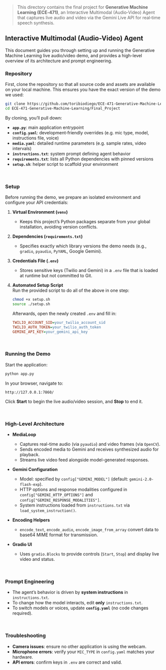 > This directory contains the final project for **Generative Machine Learning (ECE‑471)**, an Interactive Multimodal (Audio‑Video) Agent that captures live audio and video via the Gemini Live API for real‑time speech synthesis.

## Interactive Multimodal (Audio-Video) Agent

This document guides you through setting up and running the Generative Machine Learning live audio/video demo, and provides a high-level overview of its architecture and prompt engineering.


### Repository

First, clone the repository so that all source code and assets are available on your local machine. This ensures you have the exact version of the demo we used:

```bash
git clone https://github.com/toribiodiego/ECE-471-Generative-Machine-Learning.git
cd ECE-471-Generative-Machine-Learning/Final_Project
```

By cloning, you’ll pull down:
- **`app.py`**: main application entrypoint  
- **`config.yaml`**: development‑friendly overrides (e.g. mic type, model, instructions file, voice)  
- **`media.yaml`**: detailed runtime parameters (e.g. sample rates, video intervals)  
- **`instructions.txt`**: system prompt defining agent behavior  
- **`requirements.txt`**: lists all Python dependencies with pinned versions  
- **`setup.sh`**: helper script to scaffold your environment  


<br>


### Setup

Before running the demo, we prepare an isolated environment and configure your API credentials:

1. **Virtual Environment (`venv`)**  
   - Keeps this project’s Python packages separate from your global installation, avoiding version conflicts.

2. **Dependencies (`requirements.txt`)**  
   - Specifies exactly which library versions the demo needs (e.g., `gradio`, `pyaudio`, `PyYAML`, Google Gemini).

3. **Credentials File (`.env`)**  
   - Stores sensitive keys (Twilio and Gemini) in a `.env` file that is loaded at runtime but not committed to Git.

4. **Automated Setup Script**  
   Run the provided script to do all of the above in one step:
   ```bash
   chmod +x setup.sh
   source ./setup.sh
   ```
   Afterwards, open the newly created `.env` and fill in:
   ```ini
   TWILIO_ACCOUNT_SID=your_twilio_account_sid
   TWILIO_AUTH_TOKEN=your_twilio_auth_token
   GEMINI_API_KEY=your_gemini_api_key
   ```


<br>


### Running the Demo

Start the application:
```bash
python app.py
```

In your browser, navigate to:
```
http://127.0.0.1:7860/
```
Click **Start** to begin the live audio/video session, and **Stop** to end it.

<br>


### High-Level Architecture

- **MediaLoop**  
  - Captures real-time audio (via `pyaudio`) and video frames (via `OpenCV`).  
  - Sends encoded media to Gemini and receives synthesized audio for playback.  
  - Streams live video feed alongside model-generated responses.

- **Gemini Configuration**  
  - Model: specified by `config["GEMINI_MODEL"]` (default: `gemini-2.0-flash-exp`).  
  - HTTP options and response modalities configured in `config["GEMINI_HTTP_OPTIONS"]` and `config["GEMINI_RESPONSE_MODALITIES"]`.
  - System instructions loaded from `instructions.txt` via `load_system_instruction()`.

- **Encoding Helpers**  
  - `encode_text`, `encode_audio`, `encode_image_from_array` convert data to base64 MIME format for transmission.

- **Gradio UI**  
  - Uses `gradio.Blocks` to provide controls (`Start`, `Stop`) and display live video and status.

<br>


### Prompt Engineering

- The agent’s behavior is driven by **system instructions** in `instructions.txt`.  
- To change how the model interacts, edit **only** `instructions.txt`.  
- To switch models or voices, update **`config.yaml`** (no code changes required).

<br>


### Troubleshooting

- **Camera issues**: ensure no other application is using the webcam.  
- **Microphone errors**: verify your `MIC_TYPE` in `config.yaml` matches your hardware.  
- **API errors**: confirm keys in `.env` are correct and valid.  